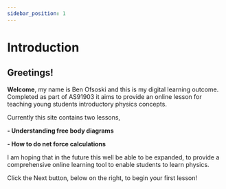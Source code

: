 ```yaml
---
sidebar_position: 1
---
```


# Introduction

## Greetings!

**Welcome**, my name is Ben Ofsoski and this is my digital learning outcome. Completed as part of AS91903 it aims to provide an online lesson for teaching young students introductory physics concepts.

Currently this site contains two lessons,

**- Understanding free body diagrams**

**- How to do net force calculations**

I am hoping that in the future this well be able to be expanded, to provide a comprehensive online learning tool to enable students to learn physics.

Click the Next button, below on the right, to begin your first lesson!